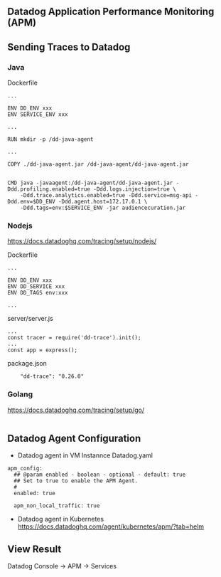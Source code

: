 ## Datadog Application Performance Monitoring (APM) 

## Sending Traces to Datadog

### Java
Dockerfile
```
...

ENV DD_ENV xxx
ENV SERVICE_ENV xxx

...

RUN mkdir -p /dd-java-agent

...

COPY ./dd-java-agent.jar /dd-java-agent/dd-java-agent.jar


CMD java -javaagent:/dd-java-agent/dd-java-agent.jar -Ddd.profiling.enabled=true -Ddd.logs.injection=true \
    -Ddd.trace.analytics.enabled=true -Ddd.service=msg-api -Ddd.env=$DD_ENV -Ddd.agent.host=172.17.0.1 \
    -Ddd.tags=env:$SERVICE_ENV -jar audiencecuration.jar
```


### Nodejs
https://docs.datadoghq.com/tracing/setup/nodejs/

Dockerfile
```
...

ENV DD_ENV xxx
ENV DD_SERVICE xxx
ENV DD_TAGS env:xxx

...
```

server/server.js
```
...
const tracer = require('dd-trace').init();
...
const app = express();
```

package.json
```
    "dd-trace": "0.26.0"
```

### Golang
https://docs.datadoghq.com/tracing/setup/go/

```
```

## Datadog Agent Configuration
* Datadog agent in VM Instannce 
Datadog.yaml
```
apm_config:
  ## @param enabled - boolean - optional - default: true
  ## Set to true to enable the APM Agent.
  #
  enabled: true
  
  apm_non_local_traffic: true
```

* Datadog agent in Kubernetes
https://docs.datadoghq.com/agent/kubernetes/apm/?tab=helm


##  View Result
Datadog Console -> APM -> Services